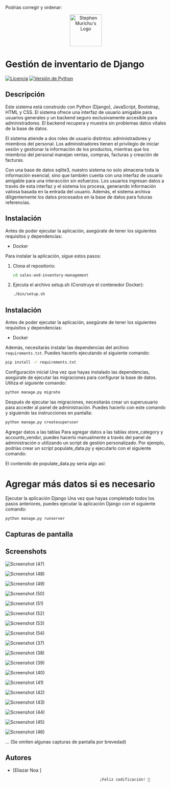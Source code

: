 Podrias corregir y ordenar:
<div align="center">
  <img src="https://res.cloudinary.com/murste/image/upload/v1698907632/stevolve_x8ioeu.png" alt="Stephen Murichu's Logo" width="100" />
</div>

# Gestión de inventario de Django
[![Licencia](https://img.shields.io/badge/Licencia-MIT-blue.svg)](https://opensource.org/licenses/Apache-2.0)
[![Versión de Python](https://img.shields.io/badge/Python-3.10-green)](https://www.python.org/downloads/)

## Descripción
Este sistema está construido con Python (Django), JavaScript, Bootstrap, HTML y CSS. El sistema ofrece una interfaz de usuario amigable para usuarios generales y un backend seguro exclusivamente accesible para administradores. El backend recupera y muestra sin problemas datos vitales de la base de datos.

El sistema atiende a dos roles de usuario distintos: administradores y miembros del personal. Los administradores tienen el privilegio de iniciar sesión y gestionar la información de los productos, mientras que los miembros del personal manejan ventas, compras, facturas y creación de facturas.

Con una base de datos sqlite3, nuestro sistema no solo almacena toda la información esencial, sino que también cuenta con una interfaz de usuario amigable para una interacción sin esfuerzos. Los usuarios ingresan datos a través de esta interfaz y el sistema los procesa, generando información valiosa basada en la entrada del usuario. Además, el sistema archiva diligentemente los datos procesados en la base de datos para futuras referencias.

## Instalación

Antes de poder ejecutar la aplicación, asegúrate de tener los siguientes requisitos y dependencias:

- Docker

Para instalar la aplicación, sigue estos pasos:

1. Clona el repositorio:

   ```bash
   cd sales-and-inventory-management
   
2. Ejecuta el archivo setup.sh (Construye el contenedor Docker):

    ```bash
    ./bin/setup.sh

## Instalación

Antes de poder ejecutar la aplicación, asegúrate de tener los siguientes requisitos y dependencias:

- Docker

Además, necesitarás instalar las dependencias del archivo `requirements.txt`. Puedes hacerlo ejecutando el siguiente comando:

```bash
pip install -r requirements.txt
```
Configuración inicial
Una vez que hayas instalado las dependencias, asegúrate de ejecutar las migraciones para configurar la base de datos. Utiliza el siguiente comando:

```bash
python manage.py migrate
```
Después de ejecutar las migraciones, necesitarás crear un superusuario para acceder al panel de administración. Puedes hacerlo con este comando y siguiendo las instrucciones en pantalla:

```bash
python manage.py createsuperuser
```
Agregar datos a las tablas
Para agregar datos a las tablas store_category y accounts_vendor, puedes hacerlo manualmente a través del panel de administración o utilizando un script de gestión personalizado. Por ejemplo, podrías crear un script populate_data.py y ejecutarlo con el siguiente comando:

El contenido de populate_data.py sería algo así:

# Agregar más datos si es necesario
Ejecutar la aplicación Django
Una vez que hayas completado todos los pasos anteriores, puedes ejecutar la aplicación Django con el siguiente comando:

```bash
python manage.py runserver
```
## Capturas de pantalla

## Screenshots

![Screenshot (47)](https://user-images.githubusercontent.com/51537638/218985189-8ca2046e-02a8-4c8b-8243-0027fbfd728c.png)

![Screenshot (48)](https://user-images.githubusercontent.com/51537638/218985199-dfd74679-006a-4fe7-bd9a-fc1f244b8a5f.png)

![Screenshot (49)](https://user-images.githubusercontent.com/51537638/218985218-2c00c2f4-bf8a-4ab0-88cf-b374bcf1cdb2.png)

![Screenshot (50)](https://user-images.githubusercontent.com/51537638/218985221-3af9c58f-1015-4e3d-99b6-a93f1586d5aa.png)

![Screenshot (51)](https://user-images.githubusercontent.com/51537638/218985224-544832e1-938e-4b18-aec8-2efe8f55415e.png)

![Screenshot (52)](https://user-images.githubusercontent.com/51537638/218985242-e52fe221-3fb7-4393-b205-8d930f673037.png)

![Screenshot (53)](https://user-images.githubusercontent.com/51537638/218985248-2a2864a1-7b07-40b0-ab28-fdb3d40b0742.png)

![Screenshot (54)](https://user-images.githubusercontent.com/51537638/218985262-ce21da7e-dc14-47f2-b31d-94de04b49bb7.png)

![Screenshot (37)](https://user-images.githubusercontent.com/51537638/218985266-2bdf70a6-8f41-4e07-bafb-3cb97562ef85.png)

![Screenshot (38)](https://user-images.githubusercontent.com/51537638/218985272-1773c6af-db04-4221-9149-8b56f50638df.png)

![Screenshot (39)](https://user-images.githubusercontent.com/51537638/218985280-7a6a8116-6cdb-4281-9aae-a036a0c42157.png)

![Screenshot (40)](https://user-images.githubusercontent.com/51537638/218985289-d50e317c-a4c8-4546-88c9-b71a03e0cb37.png)

![Screenshot (41)](https://user-images.githubusercontent.com/51537638/218985303-a61516c4-b28d-4807-909e-761d820dc60c.png)

![Screenshot (42)](https://user-images.githubusercontent.com/51537638/218985321-fe56bfcf-2498-4ed0-bc7c-1611b7e9b2cd.png)

![Screenshot (43)](https://user-images.githubusercontent.com/51537638/218985330-ba9eea5c-ee39-4f5c-8cd4-5e9fadeb4e24.png)

![Screenshot (44)](https://user-images.githubusercontent.com/51537638/218985343-5dcb504a-0096-4138-9572-0f293ef25d98.png)

![Screenshot (45)](https://user-images.githubusercontent.com/51537638/218985351-356f0f61-f3e5-480b-ab88-9818cbfb91c1.png)

![Screenshot (46)](https://user-images.githubusercontent.com/51537638/218985357-fc0e7f3b-5729-4a32-95b3-c016aa48c219.png)

...
 (Se omiten algunas capturas de pantalla por brevedad)

## Autores

- [Eliazar Noa ]

                                            ¡Feliz codificación! 🚀
